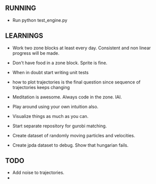 ## RUNNING
* Run python test_engine.py

## LEARNINGS

* Work two zone blocks at least every day. Consistent and non linear progress will be made.

* Don't have food in a zone block. Sprite is fine.

* When in doubt start writing unit tests

* how to plot trajectories is the final question since sequence of trajectories keeps changing

* Meditation is awesome. Always code in the zone. IAI.

* Play around using your own intuition also.

* Visualize things as much as you can.

* Start separate repository for gurobi matching.

* Create dataset of randomly moving particles and velocities.

* Create jpda dataset to debug. Show that hungarian fails.

## TODO

* Add noise to trajectories. 
* 
